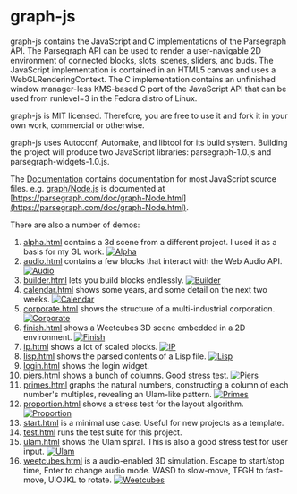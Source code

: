 # graph-js

graph-js contains the JavaScript and C implementations of the Parsegraph API.
The Parsegraph API can be used to render a user-navigable 2D environment of
connected blocks, slots, scenes, sliders, and buds. The JavaScript implementation
is contained in an HTML5 canvas and uses a WebGLRenderingContext. The C implementation
contains an unfinished window manager-less KMS-based C port of the JavaScript API that
can be used from runlevel=3 in the Fedora distro of Linux.

graph-js is MIT licensed. Therefore, you are free to use it and fork it in your own work,
commercial or otherwise.

graph-js uses Autoconf, Automake, and libtool for its build system. Building the project
will produce two JavaScript libraries: parsegraph-1.0.js and parsegraph-widgets-1.0.js.

The [Documentation](https://parsegraph.com/doc/) contains documentation for most JavaScript source files.
e.g. [graph/Node.js](https://parsegraph.com/doc/graph-Node.html) is documented at [https://parsegraph.com/doc/graph-Node.html](https://parsegraph.com/doc/graph-Node.html).

There are also a number of demos:

1. [alpha.html](https://parsegraph.com/alpha.html) contains a 3d scene from a different project. I used it as a basis for my GL work.
   <a href="https://parsegraph.com/alpha.html">![Alpha](https://parsegraph.com/alpha.png)</a>
2. [audio.html](https://parsegraph.com/audio.html) contains a few blocks that interact with the Web Audio API.
   <a href="https://parsegraph.com/audio.html">![Audio](https://parsegraph.com/audio.png)</a>
3. [builder.html](https://parsegraph.com/builder.html) lets you build blocks endlessly.
   <a href="https://parsegraph.com/builder.html">![Builder](https://parsegraph.com/builder.png)</a>
4. [calendar.html](https://parsegraph.com/calendar.html) shows some years, and some detail on the next two weeks.
   <a href="https://parsegraph.com/calendar.html">![Calendar](https://parsegraph.com/calendar.png)</a>
5. [corporate.html](https://parsegraph.com/corporate.html) shows the structure of a multi-industrial corporation.
   <a href="https://parsegraph.com/corporate.html">![Corporate](https://parsegraph.com/corporate.png)</a>
6. [finish.html](https://parsegraph.com/finish.html) shows a Weetcubes 3D scene embedded in a 2D environment.
   <a href="https://parsegraph.com/finish.html">![Finish](https://parsegraph.com/finish.png)</a>
7. [ip.html](https://parsegraph.com/ip.html) shows a lot of scaled blocks.
   <a href="https://parsegraph.com/ip.html">![IP](https://parsegraph.com/ip.png)</a>
8. [lisp.html](https://parsegraph.com/lisp.html) shows the parsed contents of a Lisp file.
   <a href="https://parsegraph.com/lisp.html">![Lisp](https://parsegraph.com/lisp.png)</a>
9. [login.html](https://parsegraph.com/login.html) shows the login widget.
10. [piers.html](https://parsegraph.com/piers.html) shows a bunch of columns. Good stress test.
    <a href="https://parsegraph.copm/piers.html">![Piers](https://parsegraph.com/piers.png)</a>
11. [primes.html](https://parsegraph.com/primes.html) graphs the natural numbers, constructing a column of each number's multiples, revealing an Ulam-like pattern.
    <a href="https://parsegraph.com/primes.html">![Primes](https://parsegraph.com/primes.png)</a>
12. [proportion.html](https://parsegraph.com/proportion.html) shows a stress test for the layout algorithm.
    <a href="https://parsegraph.com/proportion.html">![Proportion](https://parsegraph.com/proportion.png)</a>
13. [start.html](https://parsegraph.com/start.html) is a minimal use case. Useful for new projects as a template.
14. [test.html](https://parsegraph.com/test.html) runs the test suite for this project.
15. [ulam.html](https://parsegraph.com/ulam.html) shows the Ulam spiral. This is also a good stress test for user input.
    <a href="https://parsegraph.com/ulam.html">![Ulam](https://parsegraph.com/ulam.png)</a>
16. [weetcubes.html](https://parsegraph.com/weetcubes.html) is a audio-enabled 3D simulation. Escape to start/stop time, Enter to change audio mode. WASD to slow-move, TFGH to fast-move, UIOJKL to rotate.
    <a href="https://parsegraph.com/weetcubes.html">![Weetcubes](https://parsegraph.com/weetcubes.png)</a>
